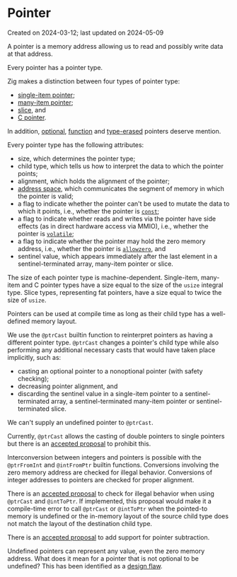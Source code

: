 # Pointer #

Created on 2024-03-12; last updated on 2024-05-09

A pointer is a memory address allowing us to read and possibly write data at that address.

Every pointer has a pointer type.

Zig makes a distinction between four types of pointer type:

- [single-item pointer](./single-item-pointer.md);
- [many-item pointer](./many-item-pointer.md);
- [slice](./slice.md), and
- [C pointer](./c-pointer.md).

In addition, [optional](./optional-pointer.md), [function](./function-pointer.md) and [type-erased](./type-erased-pointer.md) pointers deserve mention.

Every pointer type has the following attributes:

- size, which determines the pointer type;
- child type, which tells us how to interpret the data to which the pointer points;
- alignment, which holds the alignment of the pointer;
- [address space](./address-space.md), which communicates the segment of memory in which the pointer is valid;
- a flag to indicate whether the pointer can't be used to mutate the data to which it points, i.e., whether the pointer is [`const`](./pointer-const.md);
- a flag to indicate whether reads and writes via the pointer have side effects (as in direct hardware access via MMIO), i.e., whether the pointer is [`volatile`](./pointer-volatile.md);
- a flag to indicate whether the pointer may hold the zero memory address, i.e., whether the pointer is [`allowzero`](./allowzero.md), and
- sentinel value, which appears immediately after the last element in a sentinel-terminated array, many-item pointer or slice.

The size of each pointer type is machine-dependent. Single-item, many-item and C pointer types have a size equal to the size of the `usize` integral type. Slice types, representing fat pointers, have a size equal to twice the size of `usize`.

Pointers can be used at compile time as long as their child type has a well-defined memory layout.

We use the `@ptrCast` builtin function to reinterpret pointers as having a different pointer type. `@ptrCast` changes a pointer's child type while also performing any additional necessary casts that would have taken place implicitly, such as:

- casting an optional pointer to a nonoptional pointer (with safety checking);
- decreasing pointer alignment, and
- discarding the sentinel value in a single-item pointer to a sentinel-terminated array, a sentinel-terminated many-item pointer or sentinel-terminated slice.

We can't supply an undefined pointer to `@ptrCast`.

Currently, `@ptrCast` allows the casting of double pointers to single pointers but there is an [accepted proposal][ziglang/zig issue 1890] to prohibit this.

Interconversion between integers and pointers is possible with the `@ptrFromInt` and `@intFromPtr` builtin functions. Conversions involving the zero memory address are checked for illegal behavior. Conversions of integer addresses to pointers are checked for proper alignment.

There is an [accepted proposal][ziglang/zig issue 2414] to check for illegal behavior when using `@ptrCast` and `@intToPtr`. If implemented, this proposal would make it a compile-time error to call `@ptrCast` or `@intToPtr` when the pointed-to memory is undefined or the in-memory layout of the source child type does not match the layout of the destination child type.

There is an [accepted proposal][ziglang/zig issue 1738] to add support for pointer subtraction.

Undefined pointers can represent any value, even the zero memory address. What does it mean for a pointer that is not optional to be undefined? This has been identified as a [design flaw][ziglang/zig issue 3325].

[ziglang/zig issue 1738]: https://github.com/ziglang/zig/issues/1738
[ziglang/zig issue 1890]: https://github.com/ziglang/zig/issues/1890
[ziglang/zig issue 2414]: https://github.com/ziglang/zig/issues/2414
[ziglang/zig issue 3325]: https://github.com/ziglang/zig/issues/3325
